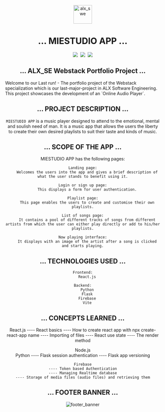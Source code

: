 <div align="center">
    <img align="center" src="https://github.com/tivereidoro/assets/assets/105525310/8d298662-9874-46b0-aabc-54f837bcc6a4" alt="alx_swe" width="60"  height="60"/>
    
# ... MIESTUDIO APP ...

<img src="https://img.shields.io/badge/ALX SE-96C2C5"> &nbsp;<img src="https://img.shields.io/badge/Group Project-306998"> &nbsp;<img src="https://img.shields.io/badge/Portfolio Project-306998">
</div>

<div align="center">

## ... ALX_SE Webstack Portfolio Project ...

</div>
Welcome to our Last run! - The portfolio project of the Webstack specialization which is our last-major-project in ALX Software Engineering. This project showcases the development of an `Online Audio Player`.
<div align="center">

## ... PROJECT DESCRIPTION ...

`MIESTUDIO APP` is a music player designed to attend to the emotional, mental and soulish need of man. It is a music app that allows the users the liberty to create their own desired playlists to suit their taste and kinds of music.

## ... SCOPE OF THE APP ...

MIESTUDIO APP has the following pages:
    
    Landing page:
        Welcomes the users into the app and gives a brief description of what the user stands to benefit using it.
    
    Login or sign up page:
        This displays a form for user authentication.
    
    Playlist page:
        This page enables the users to create and customise their own playlists.
    
    List of songs page:
        It contains a pool of different tracks of songs from different artists from which the user can either play directly or add to his/her playlists.
    
    Now playing interface:
        It displays with an image of the artist after a song is clicked and starts playing.

## ... TECHNOLOGIES USED ...
    
    Frontend:
        React.js

    Backend:
        Python
        Flask
        Firebase
        Vite

## ... CONCEPTS LEARNED ...

React.js
---- React basics
---- How to create react app with npx create-react-app name
---- Importing of files
---- React use state
---- The render method

Node.js    
    Python
    ---- Flask session authentication
    ---- Flask app versioning 

    Firebase
    ---- Token based Authentication
    ---- Managing Realtime database
    ---- Storage of media files (audio files) and retrieving them

## ... FOOTER BANNER ...
![footer_banner](https://github.com/tivereidoro/assets/assets/105525310/ecb91fd3-aa63-4126-978e-d4ce63087e2d)